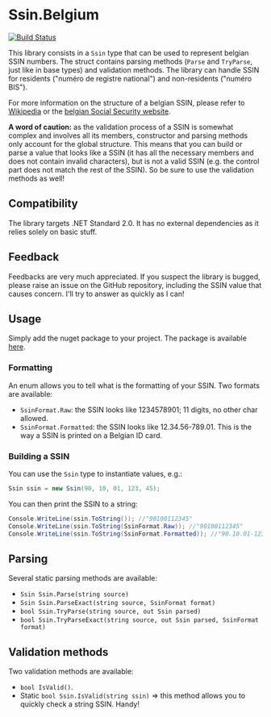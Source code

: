 # Ssin.Belgium

[![Build Status](https://guhke.visualstudio.com/Ssin.Belgium/_apis/build/status/poneymusical.Ssin.Belgium?branchName=master)](https://guhke.visualstudio.com/Ssin.Belgium/_build/latest?definitionId=11&branchName=master)

This library consists in a `Ssin` type that can be used to represent belgian SSIN numbers. The struct contains parsing methods (`Parse` and `TryParse`, just like in base types) and validation methods.
The library can handle SSIN for residents ("numéro de registre national") and non-residents ("numéro BIS").

For more information on the structure of a belgian SSIN, please refer to [Wikipedia](https://fr.wikipedia.org/wiki/Num%C3%A9ro_de_registre_national) or the [belgian Social Security website](https://www.socialsecurity.be/site/v2/dimona/fr/dimona/scenario/fields/action_insz.html).

**A word of caution:** as the validation process of a SSIN is somewhat complex and involves all its members, constructor and parsing methods only account for the global structure. This means that you can build or parse a value that looks like a SSIN (it has all the necessary members and does not contain invalid characters), but is not a valid SSIN (e.g. the control part does not match the rest of the SSIN). So be sure to use the validation methods as well!


## Compatibility

The library targets .NET Standard 2.0. It has no external dependencies as it relies solely on basic stuff.

## Feedback

Feedbacks are very much appreciated. If you suspect the library is bugged, please raise an issue on the GitHub repository, including the SSIN value that causes concern. I'll try to answer as quickly as I can!

## Usage

Simply add the nuget package to your project. The package is available [here](https://www.nuget.org/packages/Ssin.Belgium/).

### Formatting

An enum allows you to tell what is the formatting of your SSIN. Two formats are available:
* `SsinFormat.Raw`: the SSIN looks like 1234578901; 11 digits, no other char allowed.
* `SsinFormat.Formatted`: the SSIN looks like 12.34.56-789.01. This is the way a SSIN is printed on a Belgian ID card.

### Building a SSIN

You can use the `Ssin` type to instantiate values, e.g.:

```csharp
Ssin ssin = new Ssin(90, 10, 01, 123, 45);
```

You can then print the SSIN to a string:

```csharp
Console.WriteLine(ssin.ToString()); //"90100112345"
Console.WriteLine(ssin.ToString(SsinFormat.Raw)); //"90100112345"
Console.WriteLine(ssin.ToString(SsinFormat.Formatted)); //"90.10.01-123.45"
```

## Parsing

Several static parsing methods are available:
* `Ssin Ssin.Parse(string source)`
* `Ssin Ssin.ParseExact(string source, SsinFormat format)`
* `bool Ssin.TryParse(string source, out Ssin parsed)`
* `bool Ssin.TryParseExact(string source, out Ssin parsed, SsinFormat format)`

## Validation methods

Two validation methods are available:
* `bool IsValid()`. 
* Static `bool Ssin.IsValid(string ssin)` => this method allows you to quickly check a string SSIN. Handy!
